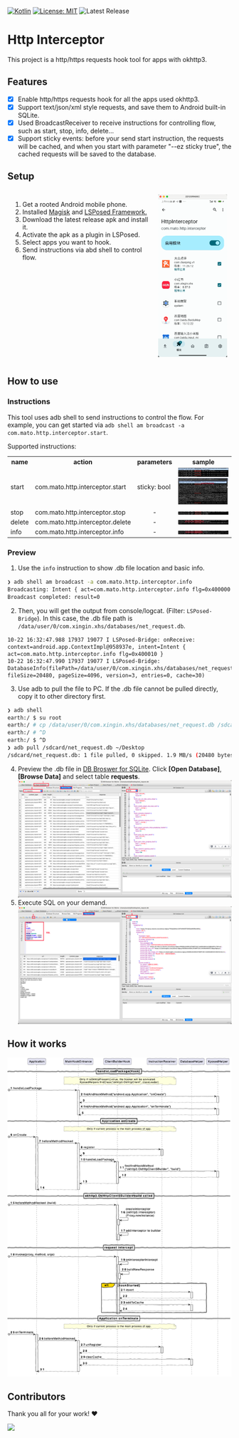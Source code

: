[![Kotlin](https://img.shields.io/badge/Kotlin-1.7.21-blue.svg?style=flat&logo=kotlin)](https://kotlinlang.org) [![License: MIT](https://img.shields.io/badge/License-MIT-yellow.svg)](https://opensource.org/license/mit) ![Latest Release](https://img.shields.io/github/v/release/sunlulu427/HttpInterceptor?include_prereleases)

# Http Interceptor

This project is a http/https requests hook tool for apps with okhttp3.

## Features
- [x] Enable http/https requests hook for all the apps used okhttp3.
- [x] Support text/json/xml style requests, and save them to Android built-in SQLite.
- [x] Used BroadcastReceiver to receive instructions for controlling flow, such as start, stop, info, delete...
- [x] Support sticky events: before your send start instruction, the requests will be cached, and when you start with parameter "--ez sticky true", the cached requests will be saved to the database.

## Setup

<div style="display: flex;">
  <div style="flex: 2; padding: 10px;">
    <ol>
      <li>Get a rooted Android mobile phone.</li>
      <li>Installed <a href="https://magiskcn.com/">Magisk</a> and <a href="https://magiskcn.com/lsposed-install">LSPosed Framework.</a></li>
      <li>Download the latest release apk and install it.</li>
      <li>Activate the apk as a plugin in LSPosed.</li>
      <li>Select apps you want to hook.</li>
      <li>Send instructions via abd shell to control flow.</li>
    </ol>
  </div>
  <div style="flex: 1; padding: 10px;">
    <img src="docs/select_apps.png" alt="select apps in lsposed" width="200">
  </div>
</div>

## How to use

### Instructions
This tool uses adb shell to send instructions to control the flow. For example, you can get started 
via `adb shell am broadcast -a com.mato.http.interceptor.start`.

Supported instructions: 
<table>
  <tr>
    <th>name</th>
    <th>action</th>
    <th>parameters</th>
    <th>sample</th>
  </tr>
  <tr>
    <td>start</td>
    <td>com.mato.http.interceptor.start</td>
    <td>sticky: bool</td>
    <td>
      <img src="docs/sample_start.png"></img>
      <img src="docs/sample_start_sticky.png"></img>
    </td>
  </tr>
  <tr>
    <td>stop</td>
    <td>com.mato.http.interceptor.stop</td>
    <td align="center">-</td>
    <td><img src="docs/sample_stop.png"></img></td>
  </tr>
  <tr>
    <td>delete</td>
    <td>com.mato.http.interceptor.delete</td>
    <td align="center">-</td>
    <td><img src="docs/sample_delete.png"></img></td>
  </tr>
  <tr>
    <td>info</td>
    <td>com.mato.http.interceptor.info</td>
    <td align="center">-</td>
    <td><img src="docs/sample_info.png"></img></td>
  </tr>
</table>

### Preview
1. Use the `info` instruction to show .db file location and basic info.
```sh
❯ adb shell am broadcast -a com.mato.http.interceptor.info
Broadcasting: Intent { act=com.mato.http.interceptor.info flg=0x400000 }
Broadcast completed: result=0
```
2. Then, you will get the output from console/logcat. (Filter: `LSPosed-Bridge`). In this case, the .db file path is `/data/user/0/com.xingin.xhs/databases/net_request.db`.
```text
10-22 16:32:47.988 17937 19077 I LSPosed-Bridge: onReceive: context=android.app.ContextImpl@958937e, intent=Intent { act=com.mato.http.interceptor.info flg=0x400010 }
10-22 16:32:47.990 17937 19077 I LSPosed-Bridge: DatabaseInfo(filePath=/data/user/0/com.xingin.xhs/databases/net_request.db, fileSize=20480, pageSize=4096, version=3, entries=0, cache=30)
```
3. Use adb to pull the file to PC. If the .db file cannot be pulled directly, copy it to other directory first.
```sh
❯ adb shell
earth:/ $ su root
earth:/ # cp /data/user/0/com.xingin.xhs/databases/net_request.db /sdcard/
earth:/ # ^D
earth:/ $ ^D
❯ adb pull /sdcard/net_request.db ~/Desktop
/sdcard/net_request.db: 1 file pulled, 0 skipped. 1.9 MB/s (20480 bytes in 0.010s)
```
4. Preview the .db file in [DB Broswer for SQLite](https://sqlitebrowser.org/). Click **[Open Database]**, **[Browse Data]** and select table **requests**.
![docs/preview_db.png](docs/preview_db.png)
5. Execute SQL on your demand.
![docs/sample_sql.png](docs/sample_sql.png)
## How it works
![workflow.png](docs/worflow.png)

## Contributors

Thank you all for your work! ❤️

<a href="https://github.com/sunlulu427/HttpInterceptor/graphs/contributors">
  <img src="https://contrib.rocks/image?repo=sunlulu427/HttpInterceptor" />
</a>